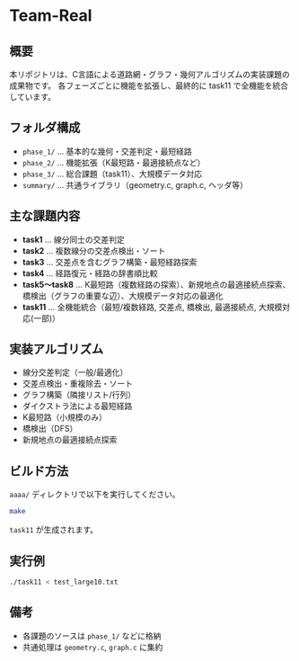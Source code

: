 # Team-Real

## 概要
本リポジトリは、C言語による道路網・グラフ・幾何アルゴリズムの実装課題の成果物です。
各フェーズごとに機能を拡張し、最終的に task11 で全機能を統合しています。

## フォルダ構成
- `phase_1/` … 基本的な幾何・交差判定・最短経路
- `phase_2/` … 機能拡張（K最短路・最適接続点など）
- `phase_3/` … 総合課題（task11）、大規模データ対応
- `summary/` … 共通ライブラリ（geometry.c, graph.c, ヘッダ等）

## 主な課題内容
- **task1** … 線分同士の交差判定
- **task2** … 複数線分の交差点検出・ソート
- **task3** … 交差点を含むグラフ構築・最短経路探索
- **task4** … 経路復元・経路の辞書順比較
- **task5〜task8** … K最短路（複数経路の探索）、新規地点の最適接続点探索、橋検出（グラフの重要な辺）、大規模データ対応の最適化
- **task11** … 全機能統合（最短/複数経路, 交差点, 橋検出, 最適接続点, 大規模対応(一部)）

## 実装アルゴリズム
- 線分交差判定（一般/最適化）
- 交差点検出・重複除去・ソート
- グラフ構築（隣接リスト/行列）
- ダイクストラ法による最短経路
- K最短路（小規模のみ）
- 橋検出（DFS）
- 新規地点の最適接続点探索

## ビルド方法
`aaaa/` ディレクトリで以下を実行してください。
```sh
make
```
`task11` が生成されます。

## 実行例
```sh
./task11 < test_large10.txt
```

## 備考
- 各課題のソースは `phase_1/` などに格納
- 共通処理は `geometry.c`, `graph.c` に集約